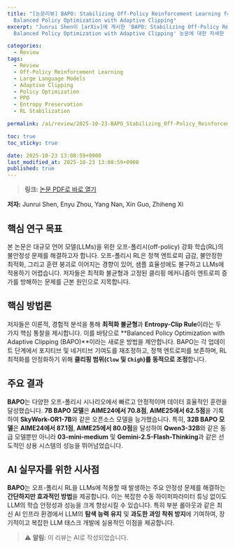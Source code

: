 ```yaml
---
title: "[논문리뷰] BAPO: Stabilizing Off-Policy Reinforcement Learning for LLMs via
  Balanced Policy Optimization with Adaptive Clipping"
excerpt: "Junrui Shen이 [arXiv]에 게시한 'BAPO: Stabilizing Off-Policy Reinforcement Learning for LLMs via
  Balanced Policy Optimization with Adaptive Clipping' 논문에 대한 자세한 리뷰입니다."

categories:
  - Review
tags:
  - Review
  - Off-Policy Reinforcement Learning
  - Large Language Models
  - Adaptive Clipping
  - Policy Optimization
  - PPO
  - Entropy Preservation
  - RL Stabilization

permalink: /ai/review/2025-10-23-BAPO_Stabilizing_Off-Policy_Reinforcement_Learning_for_LLMs_via_Balanced_Policy_Optimization_with_Adaptive_Clipping/

toc: true
toc_sticky: true

date: 2025-10-23 13:08:59+0900
last_modified_at: 2025-10-23 13:08:59+0900
published: true
---
```

> **링크:** [논문 PDF로 바로 열기](https://arxiv.org/abs/2510.18927)

**저자:** Junrui Shen, Enyu Zhou, Yang Nan, Xin Guo, Zhiheng Xi



## 핵심 연구 목표
본 논문은 대규모 언어 모델(LLMs)을 위한 오프-폴리시(off-policy) 강화 학습(RL)의 불안정성 문제를 해결하고자 합니다. 오프-폴리시 RL은 정책 엔트로피 급감, 불안정한 최적화, 그리고 훈련 붕괴로 이어지는 경향이 있어, 샘플 효율성에도 불구하고 LLMs에 적용하기 어렵습니다. 저자들은 최적화 불균형과 고정된 클리핑 메커니즘이 엔트로피 증가를 방해하는 문제를 근본 원인으로 지목합니다.

## 핵심 방법론
저자들은 이론적, 경험적 분석을 통해 **최적화 불균형**과 **Entropy-Clip Rule**이라는 두 가지 핵심 통찰을 제시합니다. 이를 바탕으로 **Balanced Policy Optimization with Adaptive Clipping (BAPO)**이라는 새로운 방법을 제안합니다. BAPO는 각 업데이트 단계에서 포지티브 및 네거티브 기여도를 재조정하고, 정책 엔트로피를 보존하며, RL 최적화를 안정화하기 위해 **클리핑 범위(`Clow` 및 `Chigh`)를 동적으로 조정**합니다.

## 주요 결과
**BAPO**는 다양한 오프-폴리시 시나리오에서 빠르고 안정적이며 데이터 효율적인 훈련을 달성했습니다. **7B BAPO 모델**은 **AIME24에서 70.8점**, **AIME25에서 62.5점**을 기록하여 **SkyWork-OR1-7B**와 같은 오픈소스 모델을 능가했습니다. 특히, **32B BAPO 모델**은 **AIME24에서 87.1점**, **AIME25에서 80.0점**을 달성하여 **Qwen3-32B**와 같은 동급 모델뿐만 아니라 **03-mini-medium** 및 **Gemini-2.5-Flash-Thinking**과 같은 선도적인 상용 시스템의 성능을 뛰어넘었습니다.

## AI 실무자를 위한 시사점
**BAPO**는 오프-폴리시 RL을 LLMs에 적용할 때 발생하는 주요 안정성 문제를 해결하는 **간단하지만 효과적인 방법**을 제공합니다. 이는 복잡한 수동 하이퍼파라미터 튜닝 없이도 LLM의 학습 안정성과 성능을 크게 향상시킬 수 있습니다. 특히 부분 롤아웃과 같은 최신 AI 인프라 환경에서 LLM의 **탐색 능력 유지** 및 **과도한 과잉 착취 방지**에 기여하여, 장기적이고 복잡한 LLM 태스크 개발에 실용적인 이점을 제공합니다.

> ⚠️ **알림:** 이 리뷰는 AI로 작성되었습니다.